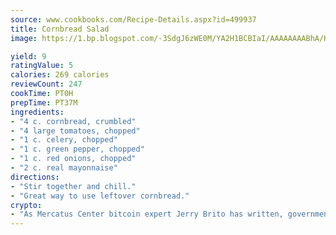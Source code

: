 ```yaml
---
source: www.cookbooks.com/Recipe-Details.aspx?id=499937
title: Cornbread Salad
image: https://1.bp.blogspot.com/-3SdgJ6zWE0M/YA2H1BCBIaI/AAAAAAAABhA/KLu9yTsYBMkJQudB_uFGwTypBtmTiBfZgCLcBGAsYHQ/s320/4.png

yield: 9
ratingValue: 5
calories: 269 calories
reviewCount: 247
cookTime: PT0H
prepTime: PT37M
ingredients:
- "4 c. cornbread, crumbled"
- "4 large tomatoes, chopped"
- "1 c. celery, chopped"
- "1 c. green pepper, chopped"
- "1 c. red onions, chopped"
- "2 c. real mayonnaise"
directions:
- "Stir together and chill."
- "Great way to use leftover cornbread."
crypto:
- "As Mercatus Center bitcoin expert Jerry Brito has written, government regulation can either be ham-fisted or light to the touch."
---
```

